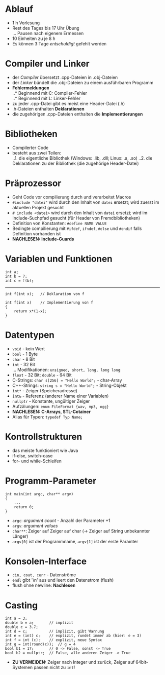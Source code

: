 # Ablauf  
*   1 h Vorlesung
*   Rest des Tages bis 17 Uhr Übung  
... Pausen nach eigenem Ermessen
*   10 Einheiten zu je 8 h
*   Es können 3 Tage _entschuldigt_ gefehlt werden

# Compiler und Linker
*   der _Compiler_ übersetzt .cpp-Dateien in .obj-Dateien
*   der _Linker_ bündelt die .obj-Dateien zu einem ausführbaren Programm
*   **Fehlermeldungen**  
..* Beginnend mit C: Compiler-Fehler  
..* Beginnend mit L: Linker-Fehler  
*   zu jeder .cpp-Datei gibt es meist eine Header-Datei (.h)
*   .h-Dateien enthalten **Deklarationen**
*   die zugehörigen .cpp-Dateien enthalten die **Implementierungen**

# Bibliotheken
*   Compilerter Code
*   besteht aus zwei Teilen:  
..1.    die eigentliche Bibliothek (Windows: .lib, .dll; Linux: .a, .so)
..2.    die Deklarationen zu der Bibliothek (die zugehörige Header-Datei)

# Präprozessor
*   Geht Code vor compilierung durch und verarbeitet Macros
*   `#include "datei"` wird durch den Inhalt von `datei` ersetzt; wird zuerst
    im aktuellen Projekt gesucht
*   `# include <datei>` wird durch den Inhalt von `datei` ersetzt; wird im
    Include-Suchpfad gesucht (für Header von Fremdbibliotheken)
*   Definition von Konstanten:  `#define NAME VALUE`
*   Bedingte compilierung mit `#ifdef`, `ifndef`, `#else` und `#endif` falls
    Definition vorhanden ist
*   **NACHLESEN: Include-Guards**

# Variablen und Funktionen
    int a;
    int b = 7;
    int c = f(b);

---

    int f(int x);   // Deklaration von f

    int f(int x)    // Implementierung von f
    {
        return x*(1-x);
    }

# Datentypen
*   `void` - kein Wert
*   `bool` - 1 Byte
*   `char` - 8 Bit
*   `int`  - 32 Bit  
... Modifikationen: `unsigned, short, long, long long`
*   `float` - 32 Bit; `double` - 64 Bit
*   C-Strings: `char s[256] = "Hello World";` - char-Array
*   C++-Strings: `string s = "Hello World";` - String-Objekt
*   `int*` - Zeiger (Speicheradresse)
*   `int&` - Referenz (anderer Name einer Variablen)
*   `nullptr` - Konstante, ungültiger Zeiger
*   Aufzälungen: `enum FileFormat {wav, mp3, ogg}`
*   **NACHLESEN: C-Arrays, STL-Cotainer**
*   Alias für Typen: `typedef Typ Name;`

# Kontrollstrukturen
*   das meiste funktioniert wie Java
*   if-else, switch-case
*   for- und while-Schleifen

# Programm-Parameter
    int main(int argc, char** argv)
    {
        ...
        return 0;
    }

*   `argc`: _argument count_ - Anzahl der Parameter +1
*   `argv`: _argument values_
*   `char**`: Zeiger auf Zeiger auf char (-> Zeiger auf String unbekannter
    Länger)
*   `argv[0]` ist der Programmname, `argv[1]` ist der erste Paramter

# Konsolen-Interface
*   `cin, cout, cerr` - Datenströme
*   `endl` gibt '\n' aus und leert den Datenstrom (flush)
*   flush ohne newline: **Nachlesen**

# Casting
    int a = 3;
    double b = a;       // implizit
    double c = 3.7;
    int d = c;          // implizit, gibt Warnung
    int e = (int) c;    // explizit, rundet immer ab (hier: e = 3)
    int f = int (c);    // explizit, neue Syntax
    int g = int(round(c));  // g = 4
    bool b1 = 17;       // 0 -> False, sonst -> True
    bool b2 = nullptr;  // False, alle anderen Zeiger -> True

*   **ZU VERMEIDEN:** Zeiger nach Integer und zurück, Zeiger auf 64bit-Systemen
    passen nicht zu `int`!
